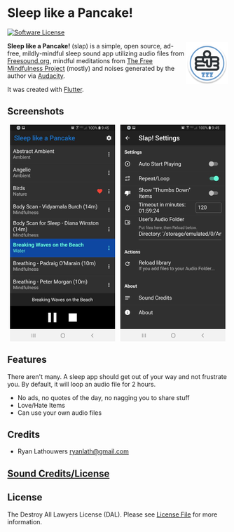 # Sleep like a Pancake!

[![Software License](https://img.shields.io/badge/license-DAL-blue)](LICENSE)

<img src="android\app\src\main\res\mipmap-xxhdpi\ic_launcher_round.png" width="96" height="96" align="right">**Sleep like a Pancake!** (slap) is a simple, open source, ad-free, mildly-mindful sleep sound app utilizing
audio files from [Freesound.org](https://freesound.org), mindful meditations from 
[The Free Mindfulness Project](https://www.freemindfulness.org) (mostly)  and noises generated by the author via
[Audacity](https://www.audacityteam.org/). 

It was created with [Flutter](https://flutter.dev/).

## Screenshots
<span style="display:flex;justify-content:space-around;width:100%;">
<img src="screenshots/main.jpg?raw=true" width="240" height="494" align="left">
<img src="screenshots/settings.jpg?raw=true" width="240"  height="494" align="right">
</span>

## Features
There aren't many.  A sleep app should get out of your way and not frustrate you.  By default, it will loop an audio file for 2 hours.
 - No ads, no quotes of the day, no nagging you to share stuff
 - Love/Hate Items
 - Can use your own audio files

## Credits

- Ryan Lathouwers <ryanlath@gmail.com>

## [Sound Credits/License](CREDITS.md)

## License

The Destroy All Lawyers License (DAL). Please see [License File](LICENSE) for more information.